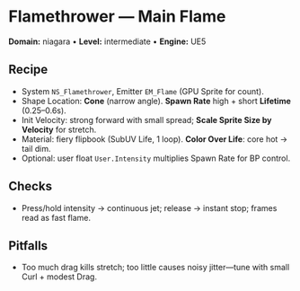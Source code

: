 # Flamethrower — Main Flame
**Domain:** niagara • **Level:** intermediate • **Engine:** UE5

## Recipe
- System `NS_Flamethrower`, Emitter `EM_Flame` (GPU Sprite for count).
- Shape Location: **Cone** (narrow angle). **Spawn Rate** high + short **Lifetime** (0.25–0.6s).
- Init Velocity: strong forward with small spread; **Scale Sprite Size by Velocity** for stretch.
- Material: fiery flipbook (SubUV Life, 1 loop). **Color Over Life**: core hot → tail dim.
- Optional: user float `User.Intensity` multiplies Spawn Rate for BP control.

## Checks
- Press/hold intensity → continuous jet; release → instant stop; frames read as fast flame.
## Pitfalls
- Too much drag kills stretch; too little causes noisy jitter—tune with small Curl + modest Drag.
